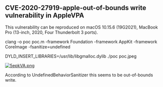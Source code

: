 ## CVE-2020-27919-apple-out-of-bounds write vulnerability in AppleVPA

This vulnerability can be reproduced on macOS 10.15.6 (19G2021), MacBook Pro (13-inch, 2020, Four Thunderbolt 3 ports).

clang -o poc poc.m -framework Foundation -framework AppKit -framework CoreImage -fsanitize=undefined

DYLD_INSERT_LIBRARIES=/usr/lib/libgmalloc.dylib ./poc poc.jpeg

[![5epkVA.png](https://z3.ax1x.com/2021/10/11/5epkVA.png)](https://imgtu.com/i/5epkVA)

According to UndefinedBehaviorSanitizer this seems to be out-of-bounds write.
